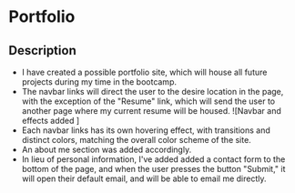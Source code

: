 # Portfolio

## Description

- I have created a possible portfolio site, which will house all future projects during my time in the bootcamp. 
- The navbar links will direct the user to the desire location in the page, with the exception of the "Resume" link, which will send the user to another page where my current resume will be housed.
![Navbar and effects added ]
- Each navbar links has its own hovering effect, with transitions and distinct colors, matching the overall color scheme of the site. 
- An about me section was added accordingly.
- In lieu of personal information, I've added added a contact form to the bottom of the page, and when the user presses the button "Submit," it will open their default email, and will be able to email me directly. 
